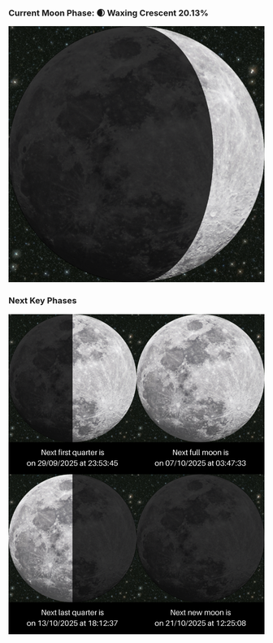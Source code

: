 ### Current Moon Phase: 🌒 Waxing Crescent 20.13%
![Moon Phase](moonphase.png)
### Next Key Phases
![Gallery](gallery.png)